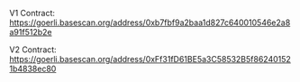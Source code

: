 V1 Contract: https://goerli.basescan.org/address/0xb7fbf9a2baa1d827c640010546e2a8a91f512b2e

V2 Contract: https://goerli.basescan.org/address/0xFf31fD61BE5a3C58532B5f862401521b4838ec80
